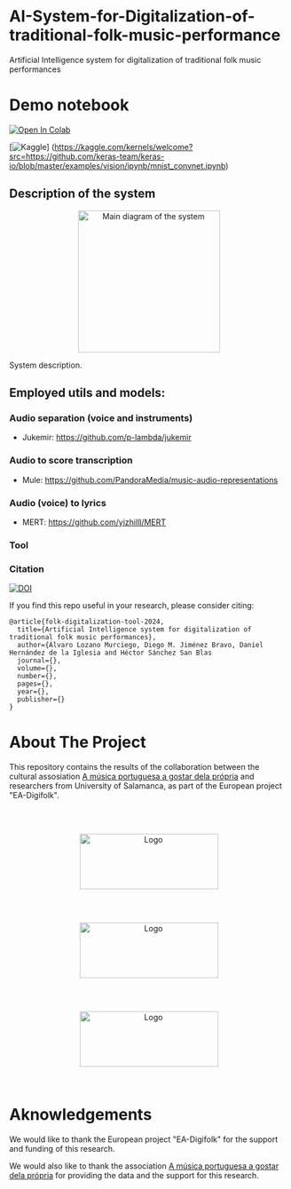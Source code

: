 # AI-System-for-Digitalization-of-traditional-folk-music-performance
Artificial Intelligence system for digitalization of traditional folk music performances

# Demo notebook

[![Open In Colab](https://colab.research.google.com/assets/colab-badge.svg)](https://colab.research.google.com/drive/1Y7OBCpBdSHdldxV9XcQEeupNs4w2cAdX?usp=sharing#scrollTo=Jb7QdXc0-nqs)

[![Kaggle](https://kaggle.com/static/images/open-in-kaggle.svg)] (https://kaggle.com/kernels/welcome?src=https://github.com/keras-team/keras-io/blob/master/examples/vision/ipynb/mnist_convnet.ipynb)

## Description of the system

<div align="center">
  <a href="https://github.com/othneildrew/Best-README-Template">
    <img src="images/logo.png" alt="Main diagram of the system" width="256" height="256">
  </a>
</div>

System description.


## Employed utils and models:

### Audio separation (voice and instruments)

* Jukemir: https://github.com/p-lambda/jukemir
  
### Audio to score transcription

* Mule: https://github.com/PandoraMedia/music-audio-representations
  
### Audio (voice) to lyrics

* MERT: https://github.com/yizhilll/MERT

### Tool


  
<!-- CITATION -->
### Citation

[![DOI](https://zenodo.org/badge/700259318.svg)](https://zenodo.org/doi/10.5281/zenodo.10659379)

If you find this repo useful in your research, please consider citing:

```
@article{folk-digitalization-tool-2024,
  title={Artificial Intelligence system for digitalization of traditional folk music performances},
  author={Álvaro Lozano Murciego, Diego M. Jiménez Bravo, Daniel Hernández de la Iglesia and Héctor Sánchez San Blas
  journal={},
  volume={},
  number={},
  pages={},
  year={},
  publisher={}
}
```

# About The Project

This repository contains the results of the collaboration between the cultural assosiation [A música portuguesa a gostar dela própria](https://amusicaportuguesaagostardelapropria.org/) and researchers from University of Salamanca, as part of the European project "EA-Digifolk".

<br />
<div align="center">
  <a href="https://github.com/elloza/DIGIFOLK-USAL-ITMA">
    <img src="https://usal.es/files/logo_usal.png" alt="Logo" width="250" height="100" style="margin:10px;padding:20px;">
  </a>
  <a href="https://amusicaportuguesaagostardelapropria.org">
    <img src="https://amusicaportuguesaagostardelapropria.org/wp-content/themes/mpagdp-3/assets/images/header/logo-large.svg" alt="Logo" width="250" height="100" style="margin:10px;padding:20px;">
  </a>
  <a href="https://github.com/elloza/DIGIFOLK-USAL-ITMA">
    <img src="https://cordis.europa.eu/images/logo/logo-ec-es.svg" alt="Logo" width="250" height="100" style="margin:10px;padding:20px;">
  </a>
</div>

# Aknowledgements

We would like to thank the European project "EA-Digifolk" for the support and funding of this research.

We would also like to thank the association [A música portuguesa a gostar dela própria](https://amusicaportuguesaagostardelapropria.org/) for providing the data and the support for this research.
